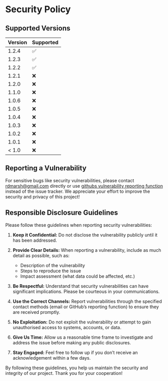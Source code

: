 # Security Policy

## Supported Versions

| Version | Supported          |
| ------- | ------------------ |
| 1.2.4   | :white_check_mark: |
| 1.2.3   | :white_check_mark: |
| 1.2.2   | :white_check_mark: |
| 1.2.1   | :x:                |
| 1.2.0   | :x:                |
| 1.1.0   | :x:                |
| 1.0.6   | :x:                |
| 1.0.5   | :x:                |
| 1.0.4   | :x:                |
| 1.0.3   | :x:                |
| 1.0.2   | :x:                |
| 1.0.1   | :x:                |
| < 1.0   | :x:                |

## Reporting a Vulnerability

For sensitive bugs like security vulnerabilities, please contact
rdmarsh@gmail.com directly or use [githubs vulnerability reporting
function] instead of the issue tracker. We appreciate your effort to
improve the security and privacy of this project!

## Responsible Disclosure Guidelines

Please follow these guidelines when reporting security vulnerabilities:

1. **Keep it Confidential:** Do not disclose the vulnerability publicly
   until it has been addressed.

2. **Provide Clear Details:** When reporting a vulnerability, include as
   much detail as possible, such as:
   * Description of the vulnerability
   * Steps to reproduce the issue
   * Impact assessment (what data could be affected, etc.)

3. **Be Respectful:** Understand that security vulnerabilities can have
   significant implications. Please be courteous in your communications.

4. **Use the Correct Channels:** Report vulnerabilities through the
   specified contact methods (email or GitHub’s reporting function) to
   ensure they are received promptly.

5. **No Exploitation:** Do not exploit the vulnerability or attempt to gain
   unauthorised access to systems, accounts, or data.

6. **Give Us Time:** Allow us a reasonable time frame to investigate and
   address the issue before making any public disclosures.

7. **Stay Engaged:** Feel free to follow up if you don’t receive an
   acknowledgement within a few days.

By following these guidelines, you help us maintain the security and
integrity of our project. Thank you for your cooperation!

[githubs vulnerability reporting function]: https://github.com/rdmarsh/elm/security
